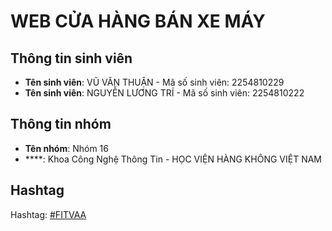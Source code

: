 # WEB CỬA HÀNG BÁN XE MÁY

## Thông tin sinh viên
- **Tên sinh viên**: VŨ VĂN THUẬN - Mã số sinh viên: 2254810229
- **Tên sinh viên**: NGUYỄN LƯƠNG TRÍ - Mã số sinh viên: 2254810222

## Thông tin nhóm
- **Tên nhóm**: Nhóm 16
- ****: Khoa Công Nghệ Thông Tin - HỌC VIỆN HÀNG KHÔNG VIỆT NAM

## Hashtag
Hashtag: [#FITVAA](https://fitvaa.edu.vn/Public/Student/ViewCate/Khoa_Cong_Nghe_Thong_Tin_Hoc_Vien_Hang_khong_Viet_Nam/KHF@5893.VAA)

